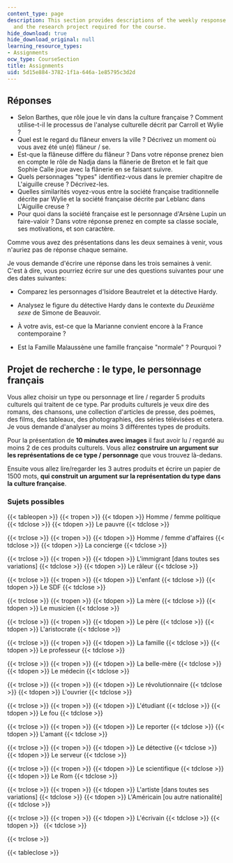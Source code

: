 ```yaml
---
content_type: page
description: This section provides descriptions of the weekly response assignments
  and the research project required for the course.
hide_download: true
hide_download_original: null
learning_resource_types:
- Assignments
ocw_type: CourseSection
title: Assignments
uid: 5d15e884-3782-1f1a-646a-1e85795c3d2d
---
```


Réponses
--------

*   Selon Barthes, que rôle joue le vin dans la culture française ? Comment utilise-t-il le processus de l'analyse culturelle décrit par Carroll et Wylie ?
*   Quel est le regard du flâneur envers la ville ? Décrivez un moment où vous avez été un(e) flâneur / se.
*   Est-que la flâneuse diffère du flâneur ? Dans votre réponse prenez bien en compte le rôle de Nadja dans la flânerie de Breton et le fait que Sophie Calle joue avec la flânerie en se faisant suivre.
*   Quels personnages "types" identifiez-vous dans le premier chapitre de L'aiguille creuse ? Décrivez-les.
*   Quelles similarités voyez-vous entre la société française traditionnelle décrite par Wylie et la société française décrite par Leblanc dans L'Aiguille creuse ?
*   Pour quoi dans la société française est le personnage d'Arsène Lupin un faire-valoir ? Dans votre réponse prenez en compte sa classe sociale, ses motivations, et son caractère.

Comme vous avez des présentations dans les deux semaines à venir, vous n'auriez pas de réponse chaque semaine.

Je vous demande d'écrire une réponse dans les trois semaines à venir. C'est à dire, vous pourriez écrire sur une des questions suivantes pour une des dates suivantes:

*   Comparez les personnages d'Isidore Beautrelet et la détective Hardy.
*   Analysez le figure du détective Hardy dans le contexte du _Deuxième sexe_ de Simone de Beauvoir.
*   À votre avis, est-ce que la Marianne convient encore à la France contemporaine ?

*   Est la Famille Malaussène une famille française "normale" ? Pourquoi ?

Projet de recherche : le type, le personnage français
-----------------------------------------------------

Vous allez choisir un type ou personnage et lire / regarder 5 produits culturels qui traitent de ce type. Par produits culturels je veux dire des romans, des chansons, une collection d'articles de presse, des poèmes, des films, des tableaux, des photographies, des séries télévisées et cetera. Je vous demande d'analyser au moins 3 différentes types de produits.

Pour la présentation de **10 minutes avec images** il faut avoir lu / regardé au moins 2 de ces produits culturels. Vous allez **construire un argument sur les représentations de ce type / personnage** que vous trouvez là-dedans.

Ensuite vous allez lire/regarder les 3 autres produits et écrire un papier de 1500 mots, **qui construit un argument sur la représentation du type dans la culture française**.

### Sujets possibles

{{< tableopen >}}
{{< tropen >}}
{{< tdopen >}}
Homme / femme politique
{{< tdclose >}}
{{< tdopen >}}
Le pauvre
{{< tdclose >}}

{{< trclose >}}
{{< tropen >}}
{{< tdopen >}}
Homme / femme d'affaires
{{< tdclose >}}
{{< tdopen >}}
La concierge
{{< tdclose >}}

{{< trclose >}}
{{< tropen >}}
{{< tdopen >}}
L'immigrant \[dans toutes ses variations\]
{{< tdclose >}}
{{< tdopen >}}
Le râleur
{{< tdclose >}}

{{< trclose >}}
{{< tropen >}}
{{< tdopen >}}
L'enfant
{{< tdclose >}}
{{< tdopen >}}
Le SDF
{{< tdclose >}}

{{< trclose >}}
{{< tropen >}}
{{< tdopen >}}
La mère
{{< tdclose >}}
{{< tdopen >}}
Le musicien
{{< tdclose >}}

{{< trclose >}}
{{< tropen >}}
{{< tdopen >}}
Le père
{{< tdclose >}}
{{< tdopen >}}
L'aristocrate
{{< tdclose >}}

{{< trclose >}}
{{< tropen >}}
{{< tdopen >}}
La famille
{{< tdclose >}}
{{< tdopen >}}
Le professeur
{{< tdclose >}}

{{< trclose >}}
{{< tropen >}}
{{< tdopen >}}
La belle-mère
{{< tdclose >}}
{{< tdopen >}}
Le médecin
{{< tdclose >}}

{{< trclose >}}
{{< tropen >}}
{{< tdopen >}}
Le révolutionnaire
{{< tdclose >}}
{{< tdopen >}}
L'ouvrier
{{< tdclose >}}

{{< trclose >}}
{{< tropen >}}
{{< tdopen >}}
L'étudiant
{{< tdclose >}}
{{< tdopen >}}
Le fou
{{< tdclose >}}

{{< trclose >}}
{{< tropen >}}
{{< tdopen >}}
Le reporter
{{< tdclose >}}
{{< tdopen >}}
L'amant
{{< tdclose >}}

{{< trclose >}}
{{< tropen >}}
{{< tdopen >}}
Le détective
{{< tdclose >}}
{{< tdopen >}}
Le serveur
{{< tdclose >}}

{{< trclose >}}
{{< tropen >}}
{{< tdopen >}}
Le scientifique
{{< tdclose >}}
{{< tdopen >}}
Le Rom
{{< tdclose >}}

{{< trclose >}}
{{< tropen >}}
{{< tdopen >}}
L'artiste \[dans toutes ses variations\]
{{< tdclose >}}
{{< tdopen >}}
L'Américain \[ou autre nationalité\]
{{< tdclose >}}

{{< trclose >}}
{{< tropen >}}
{{< tdopen >}}
L'écrivain
{{< tdclose >}}
{{< tdopen >}}
 
{{< tdclose >}}

{{< trclose >}}

{{< tableclose >}}